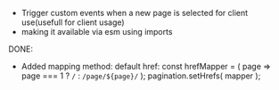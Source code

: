 * Trigger custom events when a new page is selected for client use(usefull for client usage)
* making it available via esm using imports

DONE:
* Added mapping method:
    default href: const hrefMapper = ( page => page === 1 ? `/` : `/page/${page}/` );
                pagination.setHrefs( mapper );